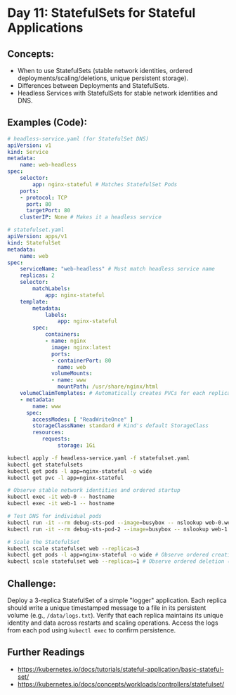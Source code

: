 # **Day 11: StatefulSets for Stateful Applications**

## **Concepts:**
* When to use StatefulSets (stable network identities, ordered deployments/scaling/deletions, unique persistent storage).
* Differences between Deployments and StatefulSets.
* Headless Services with StatefulSets for stable network identities and DNS.

## **Examples (Code):**
```yaml
# headless-service.yaml (for StatefulSet DNS)
apiVersion: v1
kind: Service
metadata:
    name: web-headless
spec:
    selector:
        app: nginx-stateful # Matches StatefulSet Pods
    ports:
    - protocol: TCP
      port: 80
      targetPort: 80
    clusterIP: None # Makes it a headless service
```

```yaml
# statefulset.yaml
apiVersion: apps/v1
kind: StatefulSet
metadata:
    name: web
spec:
    serviceName: "web-headless" # Must match headless service name
    replicas: 2
    selector:
        matchLabels:
            app: nginx-stateful
    template:
        metadata:
            labels:
                app: nginx-stateful
        spec:
            containers:
            - name: nginx
              image: nginx:latest
              ports:
              - containerPort: 80
                name: web
              volumeMounts:
              - name: www
                mountPath: /usr/share/nginx/html
    volumeClaimTemplates: # Automatically creates PVCs for each replica
    - metadata:
        name: www
      spec:
        accessModes: [ "ReadWriteOnce" ]
        storageClassName: standard # Kind's default StorageClass
        resources:
           requests:
                storage: 1Gi
```

```bash
kubectl apply -f headless-service.yaml -f statefulset.yaml
kubectl get statefulsets
kubectl get pods -l app=nginx-stateful -o wide
kubectl get pvc -l app=nginx-stateful

# Observe stable network identities and ordered startup
kubectl exec -it web-0 -- hostname
kubectl exec -it web-1 -- hostname

# Test DNS for individual pods
kubectl run -it --rm debug-sts-pod --image=busybox -- nslookup web-0.web-headless
kubectl run -it --rm debug-sts-pod-2 --image=busybox -- nslookup web-1.web-headless

# Scale the StatefulSet
kubectl scale statefulset web --replicas=3
kubectl get pods -l app=nginx-stateful -o wide # Observe ordered creation (web-2 comes up)
kubectl scale statefulset web --replicas=1 # Observe ordered deletion (web-2 then web-1 goes down)
```

## **Challenge:** 
Deploy a 3-replica StatefulSet of a simple "logger" application. Each replica should write a unique timestamped message to a file in its persistent volume (e.g., `/data/logs.txt`). Verify that each replica maintains its unique identity and data across restarts and scaling operations. Access the logs from each pod using `kubectl exec` to confirm persistence.

## Further Readings
* https://kubernetes.io/docs/tutorials/stateful-application/basic-stateful-set/
* https://kubernetes.io/docs/concepts/workloads/controllers/statefulset/
